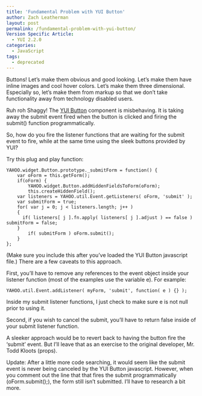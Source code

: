 ```yaml
---
title: 'Fundamental Problem with YUI Button'
author: Zach Leatherman
layout: post
permalink: /fundamental-problem-with-yui-button/
Version Specific Article:
  - YUI 2.2.0
categories:
  - JavaScript
tags:
  - deprecated
---
```


Buttons! Let’s make them obvious and good looking. Let’s make them have inline images and cool hover colors. Let’s make them three dimensional. Especially so, let’s make them from markup so that we don’t take functionality away from technology disabled users.

Ruh roh Shaggy! The [YUI Button][1] component is misbehaving. It is taking away the submit event fired when the button is clicked and firing the submit() function programmatically.

 [1]: http://yuiblog.com/blog/2007/02/20/yui-220-released/

So, how do you fire the listener functions that are waiting for the submit event to fire, while at the same time using the sleek buttons provided by YUI?

Try this plug and play function:

    YAHOO.widget.Button.prototype._submitForm = function() {
        var oForm = this.getForm();
        if(oForm) {
            YAHOO.widget.Button.addHiddenFieldsToForm(oForm);
            this.createHiddenField();
        var listeners = YAHOO.util.Event.getListeners( oForm, 'submit' );
        var submitForm = true;
        for( var j = 0; j < listeners.length; j++ )
        {
          if( listeners[ j ].fn.apply( listeners[ j ].adjust ) == false ) submitForm = false;
        }
            if( submitForm ) oForm.submit();
        }
    };

(Make sure you include this after you’ve loaded the YUI Button javascript file.) There are a few caveats to this approach.

First, you’ll have to remove any references to the event object inside your listener function (most of the examples use the variable e). For example:

    YAHOO.util.Event.addListener( myForm, 'submit', function( e ) {} );

Inside my submit listener functions, I just check to make sure e is not null prior to using it.

Second, if you wish to cancel the submit, you’ll have to return false inside of your submit listener function.

A sleeker approach would be to revert back to having the button fire the ‘submit’ event. But I’ll leave that as an exercise to the original developer, Mr. Todd Kloots (props).

Update: After a little more code searching, it would seem like the submit event is never being canceled by the YUI Button javascript. However, when you comment out the line that that fires the submit programmatically (oForm.submit();), the form still isn’t submitted. I’ll have to research a bit more.